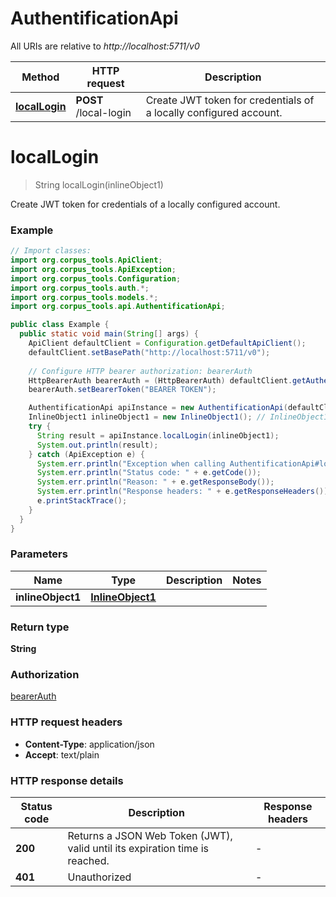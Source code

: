 # AuthentificationApi

All URIs are relative to *http://localhost:5711/v0*

Method | HTTP request | Description
------------- | ------------- | -------------
[**localLogin**](AuthentificationApi.md#localLogin) | **POST** /local-login | Create JWT token for credentials of a locally configured account.


<a name="localLogin"></a>
# **localLogin**
> String localLogin(inlineObject1)

Create JWT token for credentials of a locally configured account.

### Example
```java
// Import classes:
import org.corpus_tools.ApiClient;
import org.corpus_tools.ApiException;
import org.corpus_tools.Configuration;
import org.corpus_tools.auth.*;
import org.corpus_tools.models.*;
import org.corpus_tools.api.AuthentificationApi;

public class Example {
  public static void main(String[] args) {
    ApiClient defaultClient = Configuration.getDefaultApiClient();
    defaultClient.setBasePath("http://localhost:5711/v0");
    
    // Configure HTTP bearer authorization: bearerAuth
    HttpBearerAuth bearerAuth = (HttpBearerAuth) defaultClient.getAuthentication("bearerAuth");
    bearerAuth.setBearerToken("BEARER TOKEN");

    AuthentificationApi apiInstance = new AuthentificationApi(defaultClient);
    InlineObject1 inlineObject1 = new InlineObject1(); // InlineObject1 | 
    try {
      String result = apiInstance.localLogin(inlineObject1);
      System.out.println(result);
    } catch (ApiException e) {
      System.err.println("Exception when calling AuthentificationApi#localLogin");
      System.err.println("Status code: " + e.getCode());
      System.err.println("Reason: " + e.getResponseBody());
      System.err.println("Response headers: " + e.getResponseHeaders());
      e.printStackTrace();
    }
  }
}
```

### Parameters

Name | Type | Description  | Notes
------------- | ------------- | ------------- | -------------
 **inlineObject1** | [**InlineObject1**](InlineObject1.md)|  |

### Return type

**String**

### Authorization

[bearerAuth](../README.md#bearerAuth)

### HTTP request headers

 - **Content-Type**: application/json
 - **Accept**: text/plain

### HTTP response details
| Status code | Description | Response headers |
|-------------|-------------|------------------|
**200** | Returns a JSON Web Token (JWT), valid until its expiration time is reached. |  -  |
**401** | Unauthorized |  -  |

